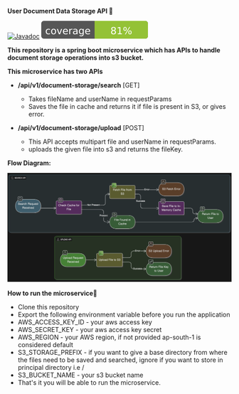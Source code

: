 **User Document Data Storage API 📂**

[![Javadoc](https://img.shields.io/badge/JavaDoc-Online-green)](https://19ucs112.github.io/user-document-storage-service/javadoc/)
![Coverage](https://raw.githubusercontent.com/19ucs112/user-document-storage-service/badges/coverage.svg)

**This repository is a spring boot microservice which has APIs to handle document storage operations into s3 bucket.**

**This microservice has two APIs**
+ **/api/v1/document-storage/search** [GET]
  + Takes fileName and userName in requestParams
  + Saves the file in cache and returns it if file is present in S3, or gives error.
  
+ **/api/v1/document-storage/upload** [POST]
  + This API accepts multipart file and userName in requestParams.
  + uploads the given file into s3 and returns the fileKey.

**Flow Diagram:**

![Flow Diagram](src/main/resources/user-document-storage-flow.png)

**How to run the microservice🚀**

+ Clone this repository
+ Export the following environment variable before you run the application
+ AWS_ACCESS_KEY_ID - your aws access key
+ AWS_SECRET_KEY - your aws access key secret
+ AWS_REGION - your AWS region, if not provided ap-south-1 is considered default
+ S3_STORAGE_PREFIX - if you want to give a base directory from where the files need to be saved and searched, ignore if you want to store in principal directory i.e /
+ S3_BUCKET_NAME - your s3 bucket name
+ That's it you will be able to run the microservice.








